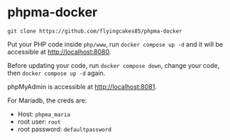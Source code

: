 # phpma-docker

`git clone https://github.com/flyingcakes85/phpma-docker`

Put your PHP code inside `php/www`, run `docker compose up -d` and it will be accessible at [http://localhost:8080](http://localhost:8080/).

Before updating your code, run `docker compose down`, change your code, then `docker compose up -d` again.

phpMyAdmin is accessible at [http://localhost:8081](http://localhost:8081).

For Mariadb, the creds are:
- Host: `phpma_maria`
- root user: `root`
- root password: `defaultpassword`
